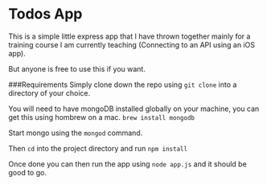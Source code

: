 # Todos App

This is a simple little express app that I have thrown together mainly for a 
training course I am currently teaching (Connecting to an API using an iOS app).

But anyone is free to use this if you want.

###Requirements
Simply clone down the repo using `git clone` into a directory of your choice.

You will need to have mongoDB installed globally on your machine, you can get this using hombrew on a mac. `brew install mongodb`

Start mongo using the `mongod` command.

Then `cd` into the project directory and run `npm install`

Once done you can then run the app using `node app.js` and it should be good to go.